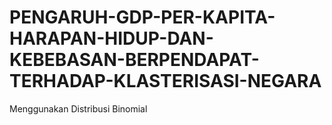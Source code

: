 # PENGARUH-GDP-PER-KAPITA-HARAPAN-HIDUP-DAN-KEBEBASAN-BERPENDAPAT-TERHADAP-KLASTERISASI-NEGARA
Menggunakan Distribusi Binomial 
